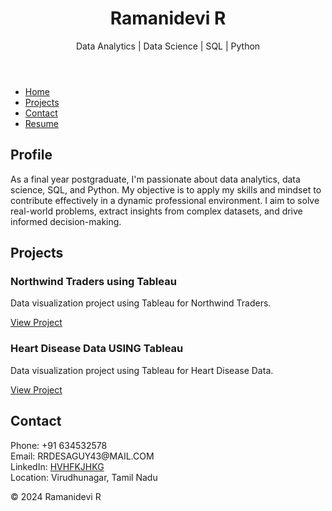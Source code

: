 <!DOCTYPE html>
<html lang="en">
<head>
  <meta charset="UTF-8">
  <meta name="viewport" content="width=device-width, initial-scale=1.0">
  <title>Ramanidevi R - Portfolio</title>
  <link rel="stylesheet" href="styles.css">
</head>
<body>
  <header>
    <h1 class="animate__animated animate__bounceIn">Ramanidevi R</h1>
    <p class="animate__animated animate__fadeInLeft">Data Analytics | Data Science | SQL | Python</p>
  </header>
  
  <nav>
    <ul>
      <li><a href="#home">Home</a></li>
      <li><a href="#projects">Projects</a></li>
      <li><a href="#contact">Contact</a></li>
      <li><a href="resume.pdf" target="_blank">Resume</a></li>
    </ul>
  </nav>
  
  <section id="home">
    <div class="container">
      <h2 class="animate__animated animate__fadeInDown">Profile</h2>
      <p class="animate__animated animate__fadeInLeft">As a final year postgraduate, I'm passionate about data analytics, data science, SQL, and Python. My objective is to apply my skills and mindset to contribute effectively in a dynamic professional environment. I aim to solve real-world problems, extract insights from complex datasets, and drive informed decision-making.</p>
    </div>
  </section>

  <section id="projects">
    <div class="container">
      <h2 class="animate__animated animate__fadeInDown">Projects</h2>
      <div class="project animate__animated animate__fadeInLeft">
        <h3>Northwind Traders using Tableau</h3>
        <p>Data visualization project using Tableau for Northwind Traders.</p>
        <div class="project-view">
          <a href="northwind_traders_view.html" target="_blank">View Project</a>
        </div>
      </div>
      <div class="project animate__animated animate__fadeInLeft">
        <h3>Heart Disease Data USING Tableau</h3>
        <p>Data visualization project using Tableau for Heart Disease Data.</p>
        <div class="project-view">
          <a href="heart_disease_view.html" target="_blank">View Project</a>
        </div>
      </div>
      <!-- Add more projects similarly -->
    </div>
  </section>
  
  <section id="contact">
    <div class="container">
      <h2 class="animate__animated animate__fadeInDown">Contact</h2>
      <p class="animate__animated animate__fadeInLeft">
        Phone: +91 634532578<br>
        Email: RRDESAGUY43@MAIL.COM<br>
        LinkedIn: <a href="#" target="_blank">HVHFKJHKG</a><br>
        Location: Virudhunagar, Tamil Nadu
      </p>
    </div>
  </section>
  
  <footer>
    <p>&copy; 2024 Ramanidevi R</p>
  </footer>

  <script src="https://cdnjs.cloudflare.com/ajax/libs/jquery/3.6.0/jquery.min.js"></script>
  <script src="script.js"></script>
</body>
</html>
